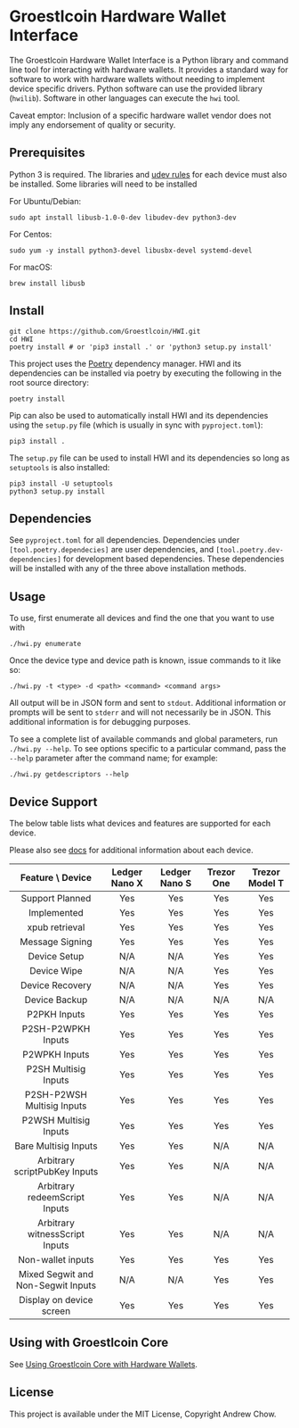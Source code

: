 # Groestlcoin Hardware Wallet Interface

The Groestlcoin Hardware Wallet Interface is a Python library and command line tool for interacting with hardware wallets.
It provides a standard way for software to work with hardware wallets without needing to implement device specific drivers.
Python software can use the provided library (`hwilib`). Software in other languages can execute the `hwi` tool.

Caveat emptor: Inclusion of a specific hardware wallet vendor does not imply any endorsement of quality or security.

## Prerequisites

Python 3 is required. The libraries and [udev rules](hwilib/udev/README.md) for each device must also be installed. Some libraries will need to be installed

For Ubuntu/Debian:
```
sudo apt install libusb-1.0-0-dev libudev-dev python3-dev
```

For Centos:
```
sudo yum -y install python3-devel libusbx-devel systemd-devel
```

For macOS:
```
brew install libusb
```

## Install

```
git clone https://github.com/Groestlcoin/HWI.git
cd HWI
poetry install # or 'pip3 install .' or 'python3 setup.py install'
```

This project uses the [Poetry](https://github.com/sdispater/poetry) dependency manager. HWI and its dependencies can be installed via poetry by executing the following in the root source directory:

```
poetry install
```

Pip can also be used to automatically install HWI and its dependencies using the `setup.py` file (which is usually in sync with `pyproject.toml`):

```
pip3 install .
```

The `setup.py` file can be used to install HWI and its dependencies so long as `setuptools` is also installed:

```
pip3 install -U setuptools
python3 setup.py install
```

## Dependencies

See `pyproject.toml` for all dependencies. Dependencies under `[tool.poetry.dependecies]` are user dependencies, and `[tool.poetry.dev-dependencies]` for development based dependencies. These dependencies will be installed with any of the three above installation methods.

## Usage

To use, first enumerate all devices and find the one that you want to use with

```
./hwi.py enumerate
```

Once the device type and device path is known, issue commands to it like so:

```
./hwi.py -t <type> -d <path> <command> <command args>
```

All output will be in JSON form and sent to `stdout`.
Additional information or prompts will be sent to `stderr` and will not necessarily be in JSON.
This additional information is for debugging purposes.

To see a complete list of available commands and global parameters, run
`./hwi.py --help`.  To see options specific to a particular command,
pass the `--help` parameter after the command name; for example:

```
./hwi.py getdescriptors --help
```

## Device Support

The below table lists what devices and features are supported for each device.

Please also see [docs](docs/) for additional information about each device.

| Feature \ Device | Ledger Nano X | Ledger Nano S | Trezor One | Trezor Model T |
|:---:|:---:|:---:|:---:|:---:|
| Support Planned | Yes | Yes | Yes | Yes |
| Implemented | Yes | Yes | Yes | Yes |
| xpub retrieval | Yes | Yes | Yes | Yes |
| Message Signing | Yes | Yes | Yes | Yes |
| Device Setup | N/A | N/A | Yes | Yes |
| Device Wipe | N/A | N/A | Yes | Yes |
| Device Recovery | N/A | N/A | Yes | Yes |
| Device Backup | N/A | N/A | N/A | N/A |
| P2PKH Inputs | Yes | Yes | Yes | Yes |
| P2SH-P2WPKH Inputs | Yes | Yes | Yes | Yes |
| P2WPKH Inputs | Yes | Yes | Yes | Yes |
| P2SH Multisig Inputs | Yes | Yes | Yes | Yes |
| P2SH-P2WSH Multisig Inputs | Yes | Yes | Yes | Yes |
| P2WSH Multisig Inputs | Yes | Yes | Yes | Yes |
| Bare Multisig Inputs | Yes | Yes | N/A | N/A |
| Arbitrary scriptPubKey Inputs | Yes | Yes | N/A | N/A |
| Arbitrary redeemScript Inputs | Yes | Yes | N/A | N/A |
| Arbitrary witnessScript Inputs | Yes | Yes | N/A | N/A |
| Non-wallet inputs | Yes | Yes | Yes | Yes |
| Mixed Segwit and Non-Segwit Inputs | N/A | N/A | Yes | Yes |
| Display on device screen | Yes | Yes | Yes | Yes |

## Using with Groestlcoin Core

See [Using Groestlcoin Core with Hardware Wallets](docs/groestlcoin-core-usage.md).

## License

This project is available under the MIT License, Copyright Andrew Chow.
